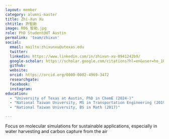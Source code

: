 ```yaml
---
layout: member
category: alumni-master
title: Zhi-Xun Xu
chtitle: 許智勛
image: R06_智勛.jpg
role: PhD Student@UT Austin
permalink: 'team/zhixun'
social:
  email: mailto:zhixunxu@utexas.edu
  twitter: 
  linkedin: https://www.linkedin.com/in/zhixun-xu-0941242b9/
  google-scholar: https://scholar.google.com/citations?hl=en&user=ho_1HwkAAAAJ
  github: 
  website: 
  orcid: https://orcid.org/0000-0002-4969-3472
  researchgate: 
  facebook: 
  instagram: 
education:
  - "University of Texas at Austin, PhD in ChemE (2024-)"
  - "National Taiwan University, MS in Transportation Engineering (2019)"
  - "National Taiwan University, BS in Math (2017)"

---
```



Focus on molecular simulations for sustainable applications, especially in water harvesting and carbon capture from the air
